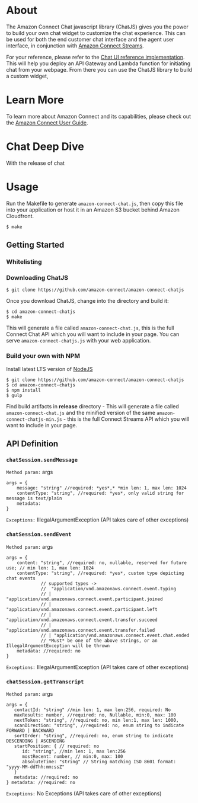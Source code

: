 # About
The Amazon Connect Chat javascript library (ChatJS) gives you the power to build your own chat widget to customize the chat experience. This can be used for both the end customer chat interface and the agent user interface, in conjunction with [Amazon Connect Streams](https://github.com/aws/amazon-connect-streams).

For your reference, please refer to the [Chat UI reference implementation](https://github.com/amazon-connect/amazon-connect-chat-ui-examples). This will help you deploy an API Gateway and Lambda function for initiating chat from your webpage. From there you can use the ChatJS library to build a custom widget,

# Learn More
To learn more about Amazon Connect and its capabilities, please check out
the [Amazon Connect User Guide](https://docs.aws.amazon.com/connect/latest/userguide/).

# Chat Deep Dive
With the release of chat 

# Usage
Run the Makefile to generate `amazon-connect-chat.js`, then copy this file
into your application or host it in an Amazon S3 bucket behind Amazon Cloudfront.

```
$ make
```

## Getting Started
### Whitelisting


### Downloading ChatJS

```
$ git clone https://github.com/amazon-connect/amazon-connect-chatjs
```

Once you download ChatJS, change into the directory and build it:

```
$ cd amazon-connect-chatjs
$ make
```

This will generate a file called `amazon-connect-chat.js`, this is the full
Connect Chat API which you will want to include in your page.  You can serve
`amazon-connect-chatjs.js` with your web application.

### Build your own with NPM
Install latest LTS version of [NodeJS](https://nodejs.org)

```
$ git clone https://github.com/amazon-connect/amazon-connect-chatjs
$ cd amazon-connect-chatjs
$ npm install
$ gulp 
```

Find build artifacts in **release** directory -  This will generate a file called `amazon-connect-chat.js` and the minified version of the same `amazon-connect-chatjs-min.js` - this is the full Connect Streams API which you will want to include in your page.

## API Definition

### `chatSession.sendMessage`
`Method param:` args
```
args = {
    message: "string" //required: *yes*,* *min len: 1, max len: 1024
    contentType: "string", //required: *yes*, only valid string for message is text/plain
    metadata: 
}
```
`Exceptions:`
IllegalArgumentException
(API takes care of other exceptions)

### `chatSession.sendEvent`
`Method param:` args
```
args = {
    content: "string", //required: no, nullable, reserved for future use; // min len: 1, max len: 1024
    contentType: "string", //required: *yes*, custom type depicting chat events
             // supported types ->
             //  "application/vnd.amazonaws.connect.event.typing 
             // | "application/vnd.amazonaws.connect.event.participant.joined
             // | "application/vnd.amazonaws.connect.event.participant.left
             // | "application/vnd.amazonaws.connect.event.transfer.succeed
             // | "application/vnd.amazonaws.connect.event.transfer.failed
             // | "application/vnd.amazonaws.connect.event.chat.ended
             // *Must* be one of the above strings, or an IllegalArgumentException will be thrown
    metadata: //required: no
}
```
`Exceptions:`
IllegalArgumentException
(API takes care of other exceptions)

### `chatSession.getTranscript`
`Method param:` args
```
args = {
   contactId: "string" //min len: 1, max len:256, required: No
   maxResults: number, //required: no, Nullable, min:0, max: 100
   nextToken: "string", //required: no, min len:1, max len: 1000, 
   scanDirection: "string", //required: no, enum string to indicate FORWARD | BACKWARD
   sortOrder: "string", //required: no, enum string to indicate DESCENDING | ASCENDING
   startPosition: { // required: no
      id: "string", //min len: 1, max len:256
      mostRecent: number, // min:0, max: 100
      absoluteTime: "string" // String matching ISO 8601 format: "yyyy-MM-ddThh:mm:ssZ"
   }
   metadata: //required: no
} metadata: //required: no
```
`Exceptions:`
No Exceptions (API takes care of other exceptions)

